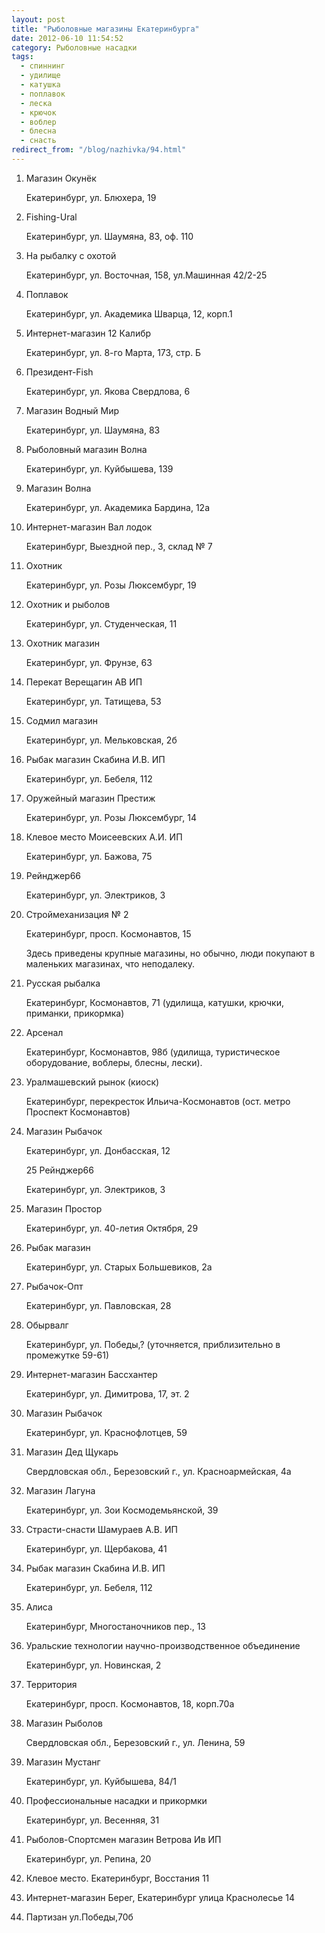 ```yaml
---
layout: post
title: "Рыболовные магазины Екатеринбурга"
date: 2012-06-10 11:54:52
category: Рыболовные насадки
tags:
  - спиннинг
  - удилище
  - катушка
  - поплавок
  - леска
  - крючок
  - воблер
  - блесна
  - снасть
redirect_from: "/blog/nazhivka/94.html"
---
```

1.  Магазин Окунёк

    Екатеринбург, ул. Блюхера, 19
2.  Fishing-Ural

    Екатеринбург, ул. Шаумяна, 83, оф. 110
3.  На рыбалку с охотой

    Екатеринбург, ул. Восточная, 158, ул.Машинная 42/2-25
4.  Поплавок

    Екатеринбург, ул. Академика Шварца, 12, корп.1
5.  Интернет-магазин 12 Калибр

    Екатеринбург, ул. 8-го Марта, 173, стр. Б
6.  Президент-Fish

    Екатеринбург, ул. Якова Свердлова, 6
7.  Магазин Водный Мир

    Екатеринбург, ул. Шаумяна, 83
8.  Рыболовный магазин Волна

    Екатеринбург, ул. Куйбышева, 139
9.  Магазин Волна

    Екатеринбург, ул. Академика Бардина, 12а
10. Интернет-магазин Вал лодок

    Екатеринбург, Выездной пер., 3, склад № 7
11. Охотник

    Екатеринбург, ул. Розы Люксембург, 19
12. Охотник и рыболов

    Екатеринбург, ул. Студенческая, 11
13. Охотник магазин

    Екатеринбург, ул. Фрунзе, 63
14. Перекат Верещагин АВ ИП

    Екатеринбург, ул. Татищева, 53
15. Содмил магазин

    Екатеринбург, ул. Мельковская, 2б
16. Рыбак магазин Скабина И.В. ИП

    Екатеринбург, ул. Бебеля, 112
17. Оружейный магазин Престиж

    Екатеринбург, ул. Розы Люксембург, 14
18. Клевое место Моисеевских А.И. ИП

    Екатеринбург, ул. Бажова, 75
19. Рейнджер66

    Екатеринбург, ул. Электриков, 3
20. Строймеханизация № 2

    Екатеринбург, просп. Космонавтов, 15

    Здесь приведены крупные магазины, но обычно, люди покупают в
    маленьких магазинах, что неподалеку.
21. Русская рыбалка

    Екатеринбург, Космонавтов, 71 (удилища, катушки, крючки, приманки,
    прикормка)
22. Арсенал

    Екатеринбург, Космонавтов, 98б (удилища, туристическое оборудование,
    воблеры, блесны, лески).
23. Уралмашевский рынок (киоск)

    Екатеринбург, перекресток Ильича-Космонавтов (ост. метро Проспект
    Космонавтов)
24. Магазин Рыбачок

    Екатеринбург, ул. Донбасская, 12

    25 Рейнджер66

    Екатеринбург, ул. Электриков, 3
25. Магазин Простор

    Екатеринбург, ул. 40-летия Октября, 29
26. Рыбак магазин

    Екатеринбург, ул. Старых Большевиков, 2а
27. Рыбачок-Опт

    Екатеринбург, ул. Павловская, 28
28. Обырвалг

    Екатеринбург, ул. Победы,? (уточняется, приблизительно в промежутке
    59-61)
29. Интернет-магазин Бассхантер

    Екатеринбург, ул. Димитрова, 17, эт. 2
30. Магазин Рыбачок

    Екатеринбург, ул. Краснофлотцев, 59
31. Магазин Дед Щукарь

    Свердловская обл., Березовский г., ул. Красноармейская, 4а
32. Магазин Лагуна

    Екатеринбург, ул. Зои Космодемьянской, 39
33. Страсти-снасти Шамураев А.В. ИП

    Екатеринбург, ул. Щербакова, 41
34. Рыбак магазин Скабина И.В. ИП

    Екатеринбург, ул. Бебеля, 112
35. Алиса

    Екатеринбург, Многостаночников пер., 13
36. Уральские технологии научно-производственное объединение

    Екатеринбург, ул. Новинская, 2
37. Территория

    Екатеринбург, просп. Космонавтов, 18, корп.70а
38. Магазин Рыболов

    Свердловская обл., Березовский г., ул. Ленина, 59
39. Магазин Мустанг

    Екатеринбург, ул. Куйбышева, 84/1
40. Профессиональные насадки и прикормки

    Екатеринбург, ул. Весенняя, 31
41. Рыболов-Спортсмен магазин Ветрова Ив ИП

    Екатеринбург, ул. Репина, 20
42. Клевое место. Екатеринбург, Восстания 11
43. Интернет-магазин Берег, Екатеринбург улица Краснолесье 14
44. Партизан ул.Победы,70б
